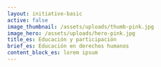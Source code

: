 ```yaml
---
layout: initiative-basic
active: false
image_thumbnail: /assets/uploads/thumb-pink.jpg
image_hero: /assets/uploads/hero-pink.jpg
title_es: Educación y participación
brief_es: Educación en derechos humanos
content_block_es: lorem ipsum
---
```

